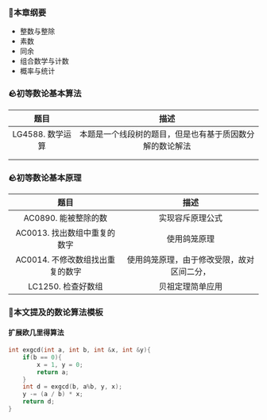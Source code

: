 ### 🦍本章纲要

- 整数与整除
- 素数
- 同余
- 组合数学与计数
- 概率与统计







### 🪨初等数论基本算法

|       题目       |                           描述                           |
| :--------------: | :------------------------------------------------------: |
| LG4588. 数学运算 | 本题是一个线段树的题目，但是也有基于质因数分解的数论解法 |
|                  |                                                          |
|                  |                                                          |



### 🪨初等数论基本原理

|                 题目                  |                    描述                    |
| :-----------------------------------: | :----------------------------------------: |
|         AC0890. 能被整除的数          |              实现容斥原理公式              |
|   AC0013. 找出数组中重复的数字<br/>   |                使用鸽笼原理                |
| AC0014. 不修改数组找出重复的数字<br/> | 使用鸽笼原理，由于修改受限，故对区间二分， |
|          LC1250. 检查好数组           |              贝祖定理简单应用              |





### 🦉本文提及的数论算法模板

#### 扩展欧几里得算法

```c++
int exgcd(int a, int b, int &x, int &y){
    if(b == 0){
        x = 1, y = 0;
        return a;
    }
    int d = exgcd(b, a%b, y, x);
    y -= (a / b) * x;
    return d;
}
```



